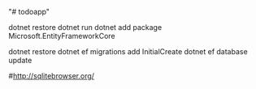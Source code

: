 "# todoapp" 

dotnet restore
dotnet run
dotnet add package Microsoft.EntityFrameworkCore

dotnet restore
dotnet ef migrations add InitialCreate
dotnet ef database update



#http://sqlitebrowser.org/